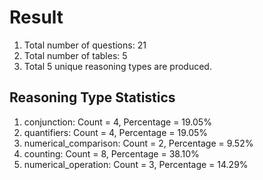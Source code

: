 # Result<br/>
1. Total number of questions: 21<br/>
2. Total number of tables: 5<br/>
3. Total 5 unique reasoning types are produced.<br/>
## **Reasoning Type Statistics**<br/>
1. conjunction: Count = 4, Percentage = 19.05%<br/>
2. quantifiers: Count = 4, Percentage = 19.05%<br/>
3. numerical_comparison: Count = 2, Percentage = 9.52%<br/>
4. counting: Count = 8, Percentage = 38.10%<br/>
5. numerical_operation: Count = 3, Percentage = 14.29%<br/>
